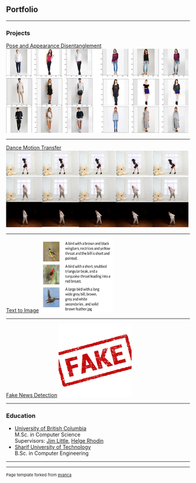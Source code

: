 ## Portfolio

---

### Projects

[Pose and Appearance Disentanglement](/PoseAppDisentanglement)
<img src="images/disentangle.png?raw=true" width="500" height="230">

---
[Dance Motion Transfer](/DanceMotion)
<img src="images/dance.png?raw=true" width="500" height="210">

---
[Text to Image](/project3)
<img src="images/text.png?raw=true" width="200" height="200">

---
[Fake News Detection](http://example.com/)
<img src="images/fake.jpg?raw=true" width="200" height="200">

---

### Education

- [University of British Columbia](http://www.cs.ubc.ca//) <br> M.Sc. in Computer Science <br> Supervisors: [Jim Little](http://www.cs.ubc.ca/~little/), [Helge Rhodin](http://www.cs.ubc.ca/~rhodin/)
- [Sharif University of Technology](http://ce.sharif.edu//) <br> B.Sc. in Computer Engineering

---




---
<p style="font-size:11px">Page template forked from <a href="https://github.com/evanca/quick-portfolio">evanca</a></p>
<!-- Remove above link if you don't want to attibute -->
